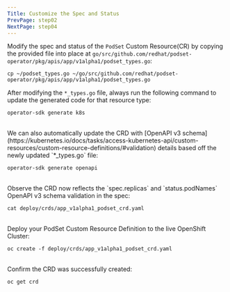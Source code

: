 ```yaml
---
Title: Customize the Spec and Status
PrevPage: step02
NextPage: step04
---
```


Modify the spec and status of the `PodSet` Custom Resource(CR) by copying the provided file into place at `go/src/github.com/redhat/podset-operator/pkg/apis/app/v1alpha1/podset_types.go`:

```execute-1
cp ~/podset_types.go ~/go/src/github.com/redhat/podset-operator/pkg/apis/app/v1alpha1/podset_types.go
```

After modifying the `*_types.go` file, always run the following command to update the generated code for that resource type:

```execute-1
operator-sdk generate k8s
```
<br>
We can also automatically update the CRD with [OpenAPI v3 schema](https://kubernetes.io/docs/tasks/access-kubernetes-api/custom-resources/custom-resource-definitions/#validation) details based off the newly updated `*_types.go` file:

```execute-1
operator-sdk generate openapi
```
<br>
Observe the CRD now reflects the `spec.replicas` and `status.podNames` OpenAPI v3 schema validation in the spec:

```execute-1
cat deploy/crds/app_v1alpha1_podset_crd.yaml
```
<br>
Deploy your PodSet Custom Resource Definition to the live OpenShift Cluster:

```execute-1
oc create -f deploy/crds/app_v1alpha1_podset_crd.yaml
```
<br>
Confirm the CRD was successfully created:

```execute-1
oc get crd
```

